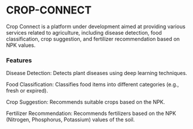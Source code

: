 # CROP-CONNECT

Crop Connect is a platform under development aimed at providing various services related to agriculture, including disease detection, food classification, crop suggestion, and fertilizer recommendation based on NPK values.

### Features
Disease Detection: Detects plant diseases using deep learning techniques.

Food Classification: Classifies food items into different categories (e.g., fresh or expired).

Crop Suggestion: Recommends suitable crops based on the NPK.

Fertilizer Recommendation: Recommends fertilizers based on the NPK (Nitrogen, Phosphorus, Potassium) values of the soil.
